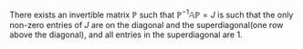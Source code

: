 There exists an invertible matrix $\mathbb P$ such that $\mathbb P^{-1} \mathbb A\mathbb P=J$ is such that the only non-zero entries of $J$ are on the diagonal and the superdiagonal(one row above the diagonal), and all entries in the superdiagonal are $1$. 